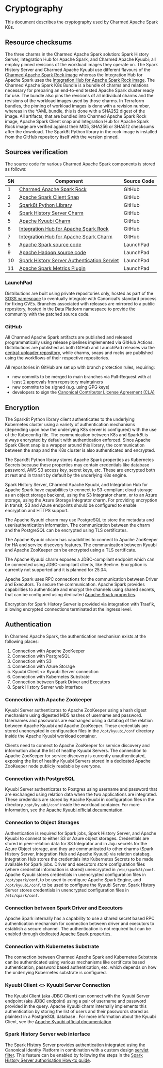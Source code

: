 # Cryptography

This document describes the cryptography used by Charmed Apache Spark K8s.

## Resource checksums

The three charms in the Charmed Apache Spark solution: Spark History Server, Integration Hub for Apache Spark, and Charmed Apache Kyuubi; all employ pinned revisions of the workload images they operate on. The Spark History Server and Charmed Apache Kyuubi use different flavours of the [Charmed Apache Spark Rock image](https://github.com/canonical/charmed-spark-rock/) whereas the Integration Hub for Apache Spark uses the [Integration Hub for Apache Spark Rock image](https://github.com/canonical/spark-integration-hub-rock).
The Charmed Apache Spark K8s Bundle is a bundle of charms and relations necessary for preparing an end-to-end tested Apache Spark cluster ready for use. The bundle also pins the revisions of all individual charms and the revisions of the workload images used by those charms. In Terraform bundles, the pinning of workload images is done with a revision number, whereas in the YAML bundle, this is done with a SHA252 digest of the image.
All artifacts, that are bundled into Charmed Apache Spark Rock image, Apache Spark Client snap and Integration Hub for Apache Spark Rock image are verified against their MD5, SHA256 or SHA512 checksums after the download. The Spark8t Python library in the rock image is installed from the GitHub repository itself with the version pinned.

## Sources verification

The source code for various Charmed Apache Spark components is stored as follows:

| SN | Component                                                                                               | Source Code |
|----|---------------------------------------------------------------------------------------------------------|-------------|
| 1  | [Charmed Apache Spark Rock](https://github.com/canonical/charmed-spark-rock)                                   | GitHub      |
| 2  | [Apache Spark Client Snap](https://github.com/canonical/spark-client-snap)                                     | GitHub      |
| 3  | [Spark8t Python Library](https://github.com/canonical/spark-k8s-toolkit-py)                             | GitHub      |
| 4  | [Spark History Server Charm](https://github.com/canonical/spark-history-server-k8s-operator)            | GitHub      |
| 5  | [Apache Kyuubi Charm](https://github.com/canonical/kyuubi-k8s-operator)                                        | GitHub      |
| 6  | [Integration Hub for Apache Spark Rock](https://github.com/canonical/spark-integration-hub-rock)                   | GitHub      |
| 7  | [Integration Hub for Apache Spark Charm](https://github.com/canonical/spark-integration-hub-k8s-operator)          | GitHub      |
| 8  | [Apache Spark source code](https://code.launchpad.net/soss/charmed-spark)                               | LaunchPad   |
| 9  | [Apache Hadoop source code](https://code.launchpad.net/soss/hadoop)                                     | LaunchPad   |
| 10 | [Spark History Server Authentication Servlet](https://launchpad.net/soss/charmed-spark-servlet-filters) | LaunchPad   |
| 11 | [Apache Spark Metrics Plugin](https://launchpad.net/soss/spark-metrics)                                        | LaunchPad   |

### LaunchPad

Distributions are built using private repositories only, hosted as part of the [SOSS namespace](https://launchpad.net/soss) to eventually integrate with Canonical’s standard process for fixing CVEs. Branches associated with releases are mirrored to a public repository, hosted in the [Data Platform namespace](https://launchpad.net/~data-platform) to provide the community with the patched source code.

### GitHub

All Charmed Apache Spark artifacts are published and released programmatically using release pipelines implemented via GitHub Actions. Distributions are published as both GitHub and LaunchPad releases via the [central-uploader repository](https://github.com/canonical/central-uploader), while charms, snaps and rocks are published using the workflows of their respective repositories.

All repositories in GitHub are set up with branch protection rules, requiring:

* new commits to be merged to main branches via Pull-Request with at least 2 approvals from repository maintainers
* new commits to be signed (e.g. using GPG keys)
* developers to sign the [Canonical Contributor License Agreement (CLA)](https://ubuntu.com/legal/contributors)

## Encryption

The Spark8t Python library client authenticates to the underlying Kubernetes cluster using a variety of authentication mechanisms (depending upon how the underlying K8s server is configured) with the use of the Kubeconfig file. The communication between K8s and Spark8t is always encrypted by default with authentication enforced. Since Apache Spark Client snap is a wrapper around this library, the communication between the snap and the K8s cluster is also authenticated and encrypted.

The Spark8t Python library stores Apache Spark properties as Kubernetes Secrets because these properties may contain credentials like database password, AWS S3 access key, secret keys, etc. These are encrypted both at rest and in transit by default by the underlying K8s engine.

Spark History Server, Charmed Apache Kyuubi, and Integration Hub for Apache Spark have capabilities to connect to S3-compliant cloud storage as an object storage backend, using the S3 Integrator charm, or to an Azure storage, using the Azure Storage Integrator charm. For providing encryption in transit, S3 and Azure endpoints should be configured to enable encryption and HTTPS support. 

The Apache Kyuubi charm may use PostgreSQL to store the metadata and user/authentication information. The communication between the charm and the PostgreSQL can be encrypted using TLS certificates. 

The Apache Kyuubi charm has capabilities to connect to Apache ZooKeeper for HA and service discovery features. The communication between Kyuubi and Apache ZooKeeper can be encrypted using a TLS certificate. 

The Apache Kyuubi charm exposes a JDBC-compliant endpoint which can be connected using JDBC-compliant clients, like Beeline. Encryption is currently not supported and it is planned for 25.04.

Apache Spark uses RPC connections for the communication between Driver and Executors. To secure the communication. Apache Spark provides capabilities to authenticate and encrypt the channels using shared secrets, that can be configured using dedicated [Apache Spark properties](https://spark.apache.org/docs/latest/security.html#ssl-configuration).

Encryption for Spark History Server is provided via integration with Traefik, allowing encrypted connections terminated at the ingress level. 

## Authentication

In Charmed Apache Spark, the authentication mechanism exists at the following places:

1. Connection with Apache ZooKeeper
2. Connection with PostgreSQL
3. Connection with S3 
4. Connection with Azure Storage
5. Kyuubi Client <> Kyuubi Server connection
6. Connection with Kubernetes Substrate
7. Connection between Spark Driver and Executors
8. Spark History Server web interface
 
### Connection with Apache Zookeeper

Kyuubi Server authenticates to Apache ZooKeeper using a hash digest mechanism using digested MD5 hashes of username and password. Usernames and passwords are exchanged using a databag of the relation between Apache Kyuubi and Apache ZooKeeper. These credentials are stored unencrypted in configuration files in the `/opt/kyuubi/conf` directory inside the Apache Kyuubi workload container.

Clients need to connect to Apache ZooKeeper for service discovery and information about the list of healthy Kyuubi Servers. The connection to Apache ZooKeeper for service discovery is currently unauthenticated, exposing the list of healthy Kyuubi Servers stored in a dedicated Apache ZooKeeper node publicly readable by everyone.

### Connection with PostgreSQL

Kyuubi Server authenticates to Postgres using username and password that are exchanged using relation data when the two applications are integrated. These credentials are stored by Apache Kyuubi in configuration files in the directory `/opt/kyuubi/conf` inside the workload container. For more information, see the [Apache Kyuubi official documentation](https://kyuubi.readthedocs.io/en/master/security/jdbc.html).

### Connection to Object Storages

Authentication is required for Spark jobs, Spark History Server, and Apache Kyuubi to connect to either S3 or Azure object storages. Credentials are stored in peer-relation data for S3 Integrator and in Juju secrets for the Azure Object storage, and they are communicated to other charms (Spark History Server, Integration Hub and Apache Kyuubi) via relation databag. Integration Hub stores the credentials into Kubernetes Secrets to be made available for Spark jobs. Driver and executors store configuration files (where credential information is stored) unencrypted in `/etc/spark8t/conf`. Apache Kyuubi stores credentials in unencrypted configuration files in `/opt/spark/conf`, to be used to configure Apache Spark Engine, and `/opt/kyuubi/conf`, to be used to configure the Kyuubi Server. Spark History Server stores credentials in unencrypted configuration files in `/etc/spark/conf`.
 
### Connection between Spark Driver and Executors

Apache Spark internally has a capability to use a shared secret based RPC authentication mechanism for connection between driver and executors to establish a secure channel. The authentication is not required but can be enabled through dedicated [Apache Spark properties](https://spark.apache.org/docs/latest/security.html#encryption).

### Connection with Kubernetes Substrate

The connection between Charmed Apache Spark and Kubernetes Substrate can be authenticated using various mechanisms like certificate based authentication, password based authentication, etc. which depends on how the underlying Kubernetes substrate is configured. 

### Kyuubi Client <> Kyuubi Server Connection

The Kyuubi Client (aka JDBC Client) can connect with the Kyuubi Server endpoint (aka JDBC endpoint) using a pair of username and password provided in the query. Apache Kyuubi charm internally implements this authentication by storing the list of users and their passwords stored as plaintext in a PostgreSQL database . For more information about the Kyuubi Client, see the [Apache Kyuubi official documentation](https://kyuubi.readthedocs.io/en/master/client/index.html).

### Spark History Server web interface

The Spark History Server provides authentication integrated using the Canonical Identity Platform in combination with a custom design [servlet filter](https://code.launchpad.net/~data-platform/soss/+source/charmed-spark-servlet-filters/+git/charmed-spark-servlet-filters). This feature can be enabled by following the steps in the [Spark History Server authorisation How-to guide](https://charmhub.io/spark-k8s-bundle/docs/h-history-server-authorization).